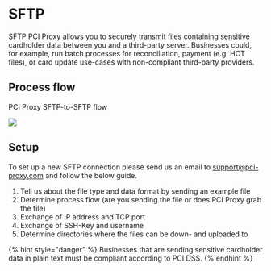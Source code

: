 # SFTP

SFTP PCI Proxy allows you to securely transmit files containing sensitive cardholder data between you and a third-party server. Businesses could, for example, run batch processes for reconciliation, payment (e.g. HOT files), or card update use-cases with non-compliant third-party providers.

## Process flow <a href="#process-flow" id="process-flow"></a>

PCI Proxy SFTP-to-SFTP flow

![](https://files.gitbook.com/v0/b/gitbook-28427.appspot.com/o/assets%2F-MhOSTnvt-br-2EmFGhA%2F-MiaDeao-coa5nDjI9pz%2F-MiaDuOkgNDrgrnQT5st%2FSFTP%20tokenize.drawio.svg?alt=media\&token=60851ff7-fad7-46df-a58b-d1aa8deff9a6)

## Setup <a href="#setup" id="setup"></a>

To set up a new SFTP connection please send us an email to [support@pci-proxy.com](mailto:%20support@pci-proxy.com) and follow the below guide.

1. Tell us about the file type and data format by sending an example file
2. Determine process flow (are you sending the file or does PCI Proxy grab the file)
3. Exchange of IP address and TCP port
4. Exchange of SSH-Key and username
5. Determine directories where the files can be down- and uploaded to

{% hint style="danger" %}
Businesses that are sending sensitive cardholder data in plain text must be compliant according to PCI DSS.
{% endhint %}
